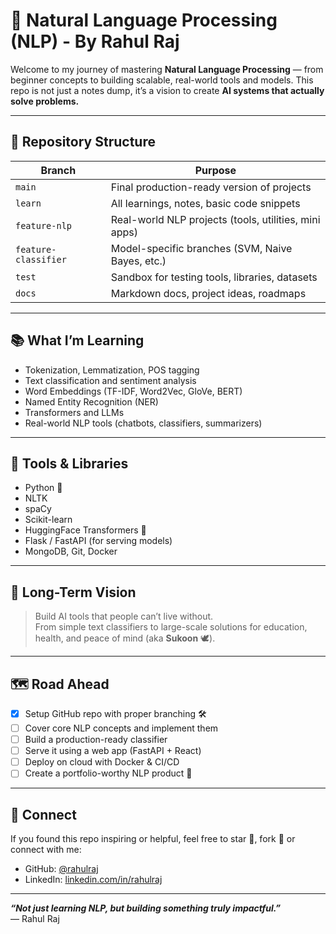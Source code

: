 # 🧠 Natural Language Processing (NLP) - By Rahul Raj

Welcome to my journey of mastering **Natural Language Processing** — from beginner concepts to building scalable, real-world tools and models. This repo is not just a notes dump, it’s a vision to create **AI systems that actually solve problems.**

---

## 📌 Repository Structure

| Branch | Purpose |
|--------|---------|
| `main` | Final production-ready version of projects |
| `learn` | All learnings, notes, basic code snippets |
| `feature-nlp` | Real-world NLP projects (tools, utilities, mini apps) |
| `feature-classifier` | Model-specific branches (SVM, Naive Bayes, etc.) |
| `test` | Sandbox for testing tools, libraries, datasets |
| `docs` | Markdown docs, project ideas, roadmaps |

---

## 📚 What I’m Learning

- Tokenization, Lemmatization, POS tagging
- Text classification and sentiment analysis
- Word Embeddings (TF-IDF, Word2Vec, GloVe, BERT)
- Named Entity Recognition (NER)
- Transformers and LLMs
- Real-world NLP tools (chatbots, classifiers, summarizers)

---

## 🔧 Tools & Libraries

- Python 🐍
- NLTK
- spaCy
- Scikit-learn
- HuggingFace Transformers 🤗
- Flask / FastAPI (for serving models)
- MongoDB, Git, Docker

---

## 🧠 Long-Term Vision

> Build AI tools that people can’t live without.  
> From simple text classifiers to large-scale solutions for education, health, and peace of mind (aka **Sukoon** 🕊️).

---

## 🗺️ Road Ahead

- [x] Setup GitHub repo with proper branching 🛠️
- [ ] Cover core NLP concepts and implement them
- [ ] Build a production-ready classifier
- [ ] Serve it using a web app (FastAPI + React)
- [ ] Deploy on cloud with Docker & CI/CD
- [ ] Create a portfolio-worthy NLP product 🚀

---

## 🙌 Connect

If you found this repo inspiring or helpful, feel free to star 🌟, fork 🍴 or connect with me:

- GitHub: [@rahulraj](https://github.com/rahulophile)  
- LinkedIn: [linkedin.com/in/rahulraj](https://linkedin.com/in/rahulophile)

---

**_“Not just learning NLP, but building something truly impactful.”_**  
— Rahul Raj
